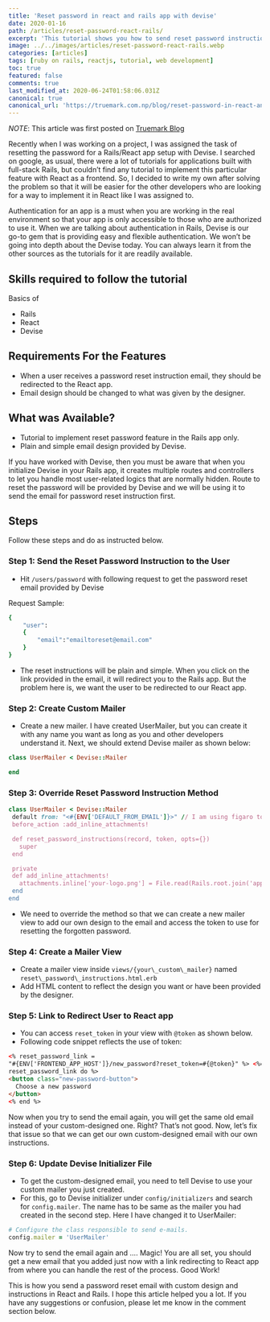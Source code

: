 ```yaml
---
title: 'Reset password in react and rails app with devise'
date: 2020-01-16
path: /articles/reset-password-react-rails/
excerpt: 'This tutorial shows you how to send reset password instructions email in React and Rails app. Learn about these steps to reset password for Rails/React app with Devise.'
image: ../../images/articles/reset-password-react-rails.webp
categories: [articles]
tags: [ruby on rails, reactjs, tutorial, web development]
toc: true
featured: false
comments: true
last_modified_at: 2020-06-24T01:58:06.031Z
canonical: true
canonical_url: 'https://truemark.com.np/blog/reset-password-in-react-and-rails/'
---
```


_NOTE_: This article was first posted on <a href="https://truemark.com.np/blog/reset-password-in-react-and-rails/" target="_blank">Truemark Blog</a>

Recently when I was working on a project, I was assigned the task of resetting the password for a Rails/React app setup with Devise. I searched on google, as usual, there were a lot of tutorials for applications built with full-stack Rails, but couldn’t find any tutorial to implement this particular feature with React as a frontend. So, I decided to write my own after solving the problem so that it will be easier for the other developers who are looking for a way to implement it in React like I was assigned to.

Authentication for an app is a must when you are working in the real environment so that your app is only accessible to those who are authorized to use it. When we are talking about authentication in Rails, Devise is our go-to gem that is providing easy and flexible authentication. We won’t be going into depth about the Devise today. You can always learn it from the other sources as the tutorials for it are readily available.

## Skills required to follow the tutorial

Basics of

- Rails
- React
- Devise

## Requirements For the Features

- When a user receives a password reset instruction email, they should be redirected to the React app.
- Email design should be changed to what was given by the designer.

## What was Available?

- Tutorial to implement reset password feature in the Rails app only.
- Plain and simple email design provided by Devise.

If you have worked with Devise, then you must be aware that when you initialize Devise in your Rails app, it creates multiple routes and controllers to let you handle most user-related logics that are normally hidden. Route to reset the password will be provided by Devise and we will be using it to send the email for password reset instruction first.

## Steps

Follow these steps and do as instructed below.

### Step 1: Send the Reset Password Instruction to the User

- Hit `/users/password` with following request to get the password reset email provided by Devise

Request Sample:

```ruby
{
    "user":
    {
        "email":"emailtoreset@email.com"
    }
}
```

- The reset instructions will be plain and simple. When you click on the link provided in the email, it will redirect you to the Rails app. But the problem here is, we want the user to be redirected to our React app.

### Step 2: Create Custom Mailer

- Create a new mailer. I have created UserMailer, but you can create it with any name you want as long as you and other developers understand it. Next, we should extend Devise mailer as shown below:

```ruby
class UserMailer < Devise::Mailer

end
```

### Step 3: Override Reset Password Instruction Method

```ruby
class UserMailer < Devise::Mailer
 default from: "<#{ENV['DEFAULT_FROM_EMAIL']}>" // I am using figaro to store environment variables so I am accessing email from the application.yml file with this code
 before_action :add_inline_attachments!

 def reset_password_instructions(record, token, opts={})
   super
 end

 private
 def add_inline_attachments!
   attachments.inline['your-logo.png'] = File.read(Rails.root.join('app/assets/images/your-logo.png'))
 end
end
```

- We need to override the method so that we can create a new mailer view to add our own design to the email and access the token to use for resetting the forgotten password.

### Step 4: Create a Mailer View

- Create a mailer view inside `views/{your\_custom\_mailer}` named `reset\_password\_instructions.html.erb`
- Add HTML content to reflect the design you want or have been provided by the designer.

### Step 5: Link to Redirect User to React app

- You can access `reset_token` in your view with `@token` as shown below.
- Following code snippet reflects the use of token:

```html
<% reset_password_link =
"#{ENV['FRONTEND_APP_HOST']}/new_password?reset_token=#{@token}" %> <%= link_to
reset_password_link do %>
<button class="new-password-button">
  Choose a new password
</button>
<% end %>
```

Now when you try to send the email again, you will get the same old email instead of your custom-designed one. Right? That’s not good. Now, let’s fix that issue so that we can get our own custom-designed email with our own instructions.

### Step 6: Update Devise Initializer File

- To get the custom-designed email, you need to tell Devise to use your custom mailer you just created.
- For this, go to Devise initializer under `config/initializers` and search for `config.mailer`. The name has to be same as the mailer you had created in the second step. Here I have changed it to UserMailer:

```ruby
# Configure the class responsible to send e-mails.
config.mailer = 'UserMailer'
```

Now try to send the email again and …. Magic! You are all set, you should get a new email that you added just now with a link redirecting to React app from where you can handle the rest of the process. Good Work!

This is how you send a password reset email with custom design and instructions in React and Rails. I hope this article helped you a lot. If you have any suggestions or confusion, please let me know in the comment section below.
